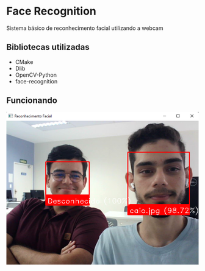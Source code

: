 
# Face Recognition

Sistema básico de reconhecimento facial utilizando a webcam


## Bibliotecas utilizadas

- CMake
- Dlib
- OpenCV-Python
- face-recognition

## Funcionando

<img alt="FotoTela" src="github/exemploFuncionando.png">
